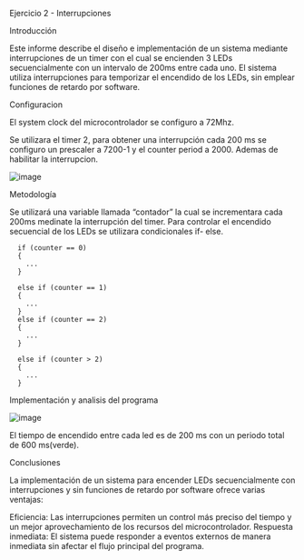 Ejercicio 2 - Interrupciones

Introducción

Este informe describe el diseño e implementación de un sistema mediante interrupciones de un timer con el cual se encienden 3 LEDs secuencialmente con un intervalo de 200ms entre cada uno. El sistema utiliza interrupciones para temporizar el encendido de los LEDs, sin emplear funciones de retardo por software.

Configuracion 

El system clock del microcontrolador se configuro a 72Mhz.


Se utilizara el timer 2, para obtener una interrupción cada 200 ms se configuro un prescaler a 7200-1 y el counter period a 2000. Ademas de habilitar la interrupcion. 

![image](https://github.com/ErickDiaz2001/Ejercicio_2/assets/169405943/252d5ede-e2b4-4de1-84ea-6366427aaf6c)

Metodología

Se utilizará una variable llamada “contador” la cual se incrementara cada 200ms medinate la interrupción del timer. Para controlar el encendido secuencial de los LEDs se utilizara condicionales if- else.

	  if (counter == 0)
	  {
		...
	  }

	  else if (counter == 1)
	  {
		...
	  }
	  else if (counter == 2)
	  {
		...
	  }

	  else if (counter > 2)
	  {
		...
	  }

Implementación y analisis del programa

![image](https://github.com/ErickDiaz2001/Ejercicio_2/assets/169405943/cf796b99-9a38-42e0-ad5d-2571d53845da)

El tiempo de encendido entre cada led es de 200 ms con un periodo total de 600 ms(verde).

Conclusiones

La implementación de un sistema para encender LEDs secuencialmente con interrupciones y sin funciones de retardo por software ofrece varias ventajas:

Eficiencia: Las interrupciones permiten un control más preciso del tiempo y un mejor aprovechamiento de los recursos del microcontrolador.
Respuesta inmediata: El sistema puede responder a eventos externos de manera inmediata sin afectar el flujo principal del programa.
